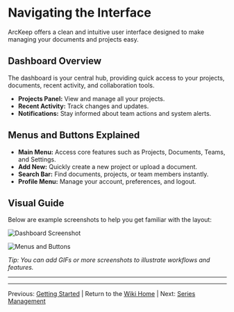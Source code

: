 # Navigating the Interface

ArcKeep offers a clean and intuitive user interface designed to make managing your documents and projects easy.

## Dashboard Overview

The dashboard is your central hub, providing quick access to your projects, documents, recent activity, and collaboration tools.

- **Projects Panel:** View and manage all your projects.
- **Recent Activity:** Track changes and updates.
- **Notifications:** Stay informed about team actions and system alerts.

## Menus and Buttons Explained

- **Main Menu:** Access core features such as Projects, Documents, Teams, and Settings.
- **Add New:** Quickly create a new project or upload a document.
- **Search Bar:** Find documents, projects, or team members instantly.
- **Profile Menu:** Manage your account, preferences, and logout.

## Visual Guide

Below are example screenshots to help you get familiar with the layout:

![Dashboard Screenshot](../arckeep.app/docs/images/dashboard.png)

![Menus and Buttons](../arckeep.app/docs/images/menus.png)

*Tip: You can add GIFs or more screenshots to illustrate workflows and features.*

---


---
Previous: [Getting Started](../../arckeep.app.docs/GettingStarted.md) | Return to the [Wiki Home](../../arckeep.app.docs/README.md) | Next: [Series Management](../../arckeep.app.docs/SeriesManagement.md)
